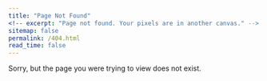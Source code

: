 ```yaml
---
title: "Page Not Found"
<!-- excerpt: "Page not found. Your pixels are in another canvas." -->
sitemap: false
permalink: /404.html
read_time: false
---
```


Sorry, but the page you were trying to view does not exist.
